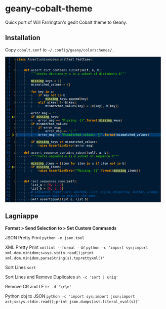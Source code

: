 # geany-cobalt-theme

Quick port of Will Farrington's gedit Cobalt theme to Geany.

## Installation

Copy `cobalt.conf` to `~/.config/geany/colorschemes/.`

![geany screenshot of cobalt color scheme](cobalt.png)

## Lagniappe

**Format > Send Selection to > Set Custom Commands**

JSON Pretty Print `python -m json.tool`

XML Pretty Print `xmllint --format -` or `python -c 'import sys;import xml.dom.minidom;s=sys.stdin.read();print xml.dom.minidom.parseString(s).toprettyxml()'`

Sort Lines `sort`

Sort Lines and Remove Duplicates `sh -c 'sort | uniq'`

Remove CR and LF `tr -d '\r\n'`

Python obj to JSON `python -c 'import sys;import json;import ast;s=sys.stdin.read();print json.dumps(ast.literal_eval(s))'`
